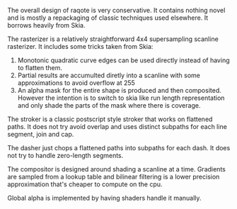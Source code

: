 The overall design of raqote is very conservative. It contains nothing novel and is mostly
a repackaging of classic techniques used elsewhere. It borrows heavily from Skia.

The rasterizer is a relatively straightforward 4x4 supersampling scanline
rasterizer. It includes some tricks taken from Skia:
1. Monotonic quadratic curve edges can be used directly instead of having to flatten them.
2. Partial results are accumulted diretly into a scanline with some approximations to avoid overflow at 255
3. An alpha mask for the entire shape is produced and then composited. However the intention is to switch
   to skia like run length representation and only shade the parts of the mask where there is coverage.

The stroker is a classic postscript style stroker that works on flattened paths. It does not try
avoid overlap and uses distinct subpaths for each line segment, join and cap.

The dasher just chops a flattened paths into subpaths for each dash. It does
not try to handle zero-length segments.

The compositor is designed around shading a scanline at a time. Gradients are sampled from a lookup
table and bilinear filtering is a lower precision approximation that's cheaper to compute on the cpu.

Global alpha is implemented by having shaders handle it manually.
